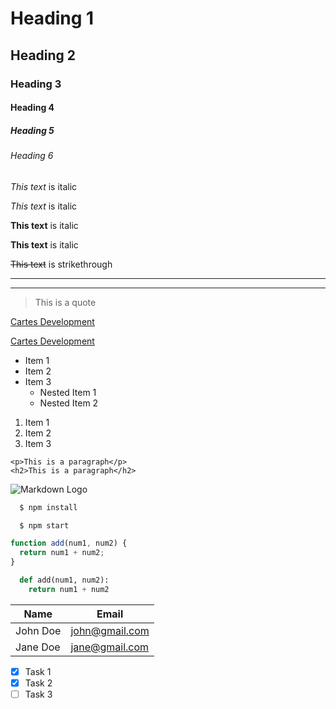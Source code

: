 <!-- Headings -->

# Heading 1

## Heading 2

### Heading 3

#### Heading 4

##### Heading 5

###### Heading 6

<!-- Italics -->

_This text_ is italic

_This text_ is italic

<!-- Strong -->

**This text** is italic

**This text** is italic

<!-- Strikethrough -->

~~This text~~ is strikethrough

<!-- Horizontal Rule -->

---

---

<!-- Blockquote -->

> This is a quote

<!-- Links -->

[Cartes Development](https://www.cartes.dev)

<!-- Title when hover -->

[Cartes Development](https://www.cartes.dev "Cartes Development")

<!-- UL -->

- Item 1
- Item 2
- Item 3
  - Nested Item 1
  - Nested Item 2

<!-- OL -->

1. Item 1
1. Item 2
1. Item 3

<!-- Inline Code Block -->

`<p>This is a paragraph</p>`  
`<h2>This is a paragraph</h2>`

<!-- Images -->

![Markdown Logo](https://markdown-here.com/img/icon256.png)

<!-- Github Markdown: Code Blocks -->

```bash
  $ npm install

  $ npm start
```

```javascript
function add(num1, num2) {
  return num1 + num2;
}
```

```python
  def add(num1, num2):
    return num1 + num2
```

<!--Github Markdown: Tables -->

| Name     | Email          |
| -------- | -------------- |
| John Doe | john@gmail.com |
| Jane Doe | jane@gmail.com |

<!-- Github Markdown: Task List -->

- [x] Task 1
- [x] Task 2
- [ ] Task 3
